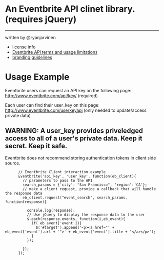 # An Eventbrite API clinet library. (requires jQuery)
--------------------------------------
written by @ryanjarvinen

- <a href="http://creativecommons.org/licenses/by/3.0/">license info</a>
- <a href="http://developer.eventbrite.com/terms/">Eventbrite API terms and usage limitations</a>
- <a href="http://developer.eventbrite.com/news/branding/">branding guidelines</a>




# Usage Example

Eventbrite users can request an API key on the following page:
    http://www.eventbrite.com/api/key/ (required)

Each user can find their user_key on this page: 
    http://www.eventbrite.com/userkeyapi (only needed to update/access private data)

##  WARNING: A user_key provides priveledged access to all of a user's private data.  Keep it secret.  Keep it safe.
Eventbrite does not recommend storing authentication tokens in client side source.

          // Eventbrite Client interaction example
          Eventbrite('api_key', 'user_key', function(eb_client){
            // parameters to pass to the API
            search_params = {'city': "San Francisco", 'region':'CA'};
            // make a client request, provide a callback that will handle the response data
            eb_client.request("event_search", search_params, function(response){

              console.log(response);
              // Use jQuery to display the response data to the user
              $.each(response.events, function(i,eb_event){
                if( eb_event['event']){
                  $('#target').append('<p><a href="' + eb_event['event'].url + '">' + eb_event['event'].title + '</a></p>');
                }
              });
      
            });
          });

